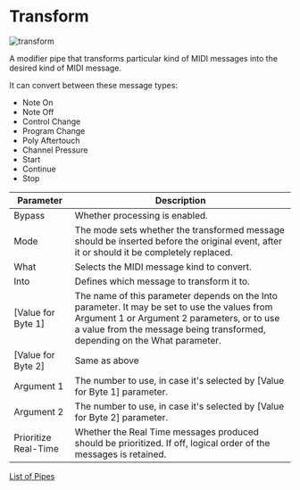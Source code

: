 # Transform

![transform](https://blokas.io/images/midihub/pipes/transform.svg)

A modifier pipe that transforms particular kind of MIDI messages into the desired kind of MIDI message.

It can convert between these message types:

* Note On
* Note Off
* Control Change
* Program Change
* Poly Aftertouch
* Channel Pressure
* Start
* Continue
* Stop

| Parameter              | Description                                              |
| ---------------------- | -------------------------------------------------------- |
| Bypass                 | Whether processing is enabled.                           |
| Mode                   | The mode sets whether the transformed message should be inserted before the original event, after it or should it be completely replaced. |
| What                   | Selects the MIDI message kind to convert.                |
| Into                   | Defines which message to transform it to.                |
| [Value for Byte 1]     | The name of this parameter depends on the Into parameter. It may be set to use the values from Argument 1 or Argument 2 parameters, or to use a value from the message being transformed, depending on the What parameter. |
| [Value for Byte 2]     | Same as above |
| Argument 1             | The number to use, in case it's selected by [Value for Byte 1] parameter. |
| Argument 2             | The number to use, in case it's selected by [Value for Byte 2] parameter. |
| Prioritize Real-Time   | Whether the Real Time messages produced should be prioritized. If off, logical order of the messages is retained. |

<span class="blokas-web-hide">

[List of Pipes](index.md#the-list-of-pipes)

</span>